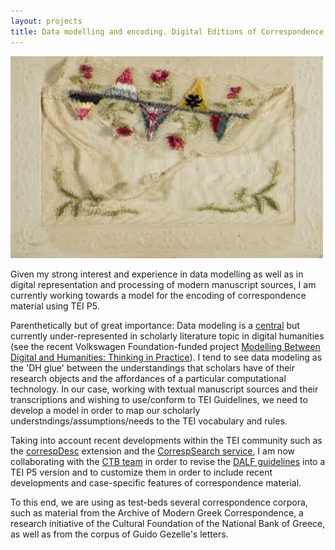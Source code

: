 ```yaml
---
layout: projects
title: Data modelling and encoding. Digital Editions of Correspondence material
---
```

<a href="http://www.europeana1914-1918.eu/nl/contributions/3436"><img src="../images/correspondence1.jpg" width="500"/></a>

Given my strong interest and experience in data modelling as well as in digital representation and processing of modern manuscript sources, I am currently working towards a model for the encoding of correspondence material using TEI P5.

Parenthetically but of great importance: Data modeling is a <a href="http://digitalhumanities.org/companion/view?docId=blackwell/9781405103213/9781405103213.xml&chunk.id=ss1-3-7"> central</a> but currently under-represented in scholarly literature topic in digital humanities (see the recent Volkswagen Foundation-funded project <a href="http://modellingdh.eu"> Modelling Between Digital and Humanities: Thinking in Practice</a>). I tend to see data modeling as the 'DH glue' between the understandings that scholars have of their research objects and the affordances of a particular computational technology. In our case, working with textual manuscript sources and their transcriptions and wishing to use/conform to TEI Guidelines, we need to develop a model in order to map our scholarly understndings/assumptions/needs to the TEI vocabulary and rules. 

Taking into account recent developments within the TEI community such as the <a href="http://www.tei-c.org/release/doc/tei-p5-doc/en/html/ref-correspDesc.html">correspDesc</a> extension and the <a href="http://correspsearch.net">CorrespSearch service</a>, I am now collaborating with the <a href="http://ctb.kantl.be/">CTB team</a> in order to revise the <a href="http://ctb.kantl.be/project/dalf/dalfdoc/index.html?ctb.mode=minimal&&base=../&scripts.base=scripts-style/&p=true">DALF guidelines</a> into a TEI P5 version and to customize them in order to include recent developments and case-specific features of correspondence material. 

To this end, we are using as test-beds several correspondence corpora, such as material from the Archive of Modern Greek Correspondence, a research initiative of the Cultural Foundation of the National Bank of Greece, as well as from the corpus of Guido Gezelle's letters. 

